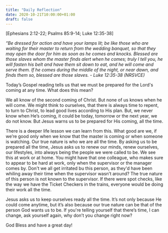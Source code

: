 ```yaml
---
title: "Daily Reflection"
date: 2020-10-21T10:00:00+01:00
draft: false
---
```


[Ephesians 2:12-22; Psalms 85:9-14; Luke 12:35-38]

_“Be dressed for action and have your lamps lit; be like those who are waiting for their master to return from the wedding banquet, so that they may open the door for him as soon as he comes and knocks. Blessed are those slaves whom the master finds alert when he comes; truly I tell you, he will fasten his belt and have them sit down to eat, and he will come and serve them. If he comes during the middle of the night, or near dawn, and finds them so, blessed are those slaves. - Luke 12:35-38 (NRSVCE)_

Today’s Gospel reading tells us that we must be prepared for the Lord's coming at any time. What does this mean?

We all know of the second coming of Christ. But none of us knows when he will come. We might think to ourselves, that there is always time to repent, to turn to Christ, to lead good lives according to His plan. But, we never know when He’s coming, it could be today, tomorrow or the next year, we do not know. But Jesus warns us to be prepared for His coming, all the time.

There is a deeper life lesson we can learn from this. What good are we, if we’re good only when we know that the master is coming or when someone is watching. Our true nature is who we are all the time. By asking us to be prepared all the time, Jesus asks us to renew our minds, renew ourselves, our lifestyles, into always being the people we were called to be. We see this at work or at home. You might have that one colleague, who makes sure to appear to be hard at work, only when the supervisor or the manager comes by. Don't we all get irritated bu this person, as they'd have been whiling away their time when the supervisor wasn’t around? The true nature of this person is not known to the supervisor. If there were spot checks, like the way we have the Ticket Checkers in the trains, everyone would be doing their work all the time.

Jesus asks us to keep ourselves ready all the time. It’s not only because He could come anytime, but it’s also because our true nature can be that of the person God wants us to be. If you're telling yourself that there’s time, I can change, ask yourself again, why don’t you change right now?

God Bless and have a great day!